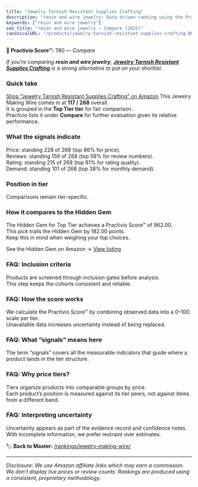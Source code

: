 ```yaml
---
title: "Jewelry Tarnish Resistant Supplies Crafting"
description: "resin and wire jewelry: Data-driven ranking using the Practivio Score™. Positioned by quality, value, demand, findability, momentum."
keywords: ["resin and wire jewelry"]
seo_title: "resin and wire jewelry — Compare (2025)"
canonicalURL: "/products/jewelry-tarnish-resistant-supplies-crafting-B0BB224V4P/"
---
```


**🛒 Practivio Score™:** 780 — _Compare_


*If you're comparing **resin and wire jewelry**, **[Jewelry Tarnish Resistant Supplies Crafting](https://www.amazon.com/dp/B0BB224V4P?tag=practivio-20)** is a strong alternative to put on your shortlist.*
### Quick take
[Shop “Jewelry Tarnish Resistant Supplies Crafting” on Amazon](https://www.amazon.com/dp/B0BB224V4P?tag=practivio-20)
This Jewelry Making Wire comes in at **117 / 268** overall.  
It is grouped in the **Top Tier tier** for fair comparison.  
Practivio lists it under **Compare** for further evaluation given its relative performance.

### What the signals indicate
Price: standing 228 of 268 (top 86% for price).  
Reviews: standing 156 of 268 (top 59% for review numbers).  
Rating: standing 215 of 268 (top 81% for rating quality).  
Demand: standing 101 of 268 (top 38% for monthly demand).

### Position in tier
Comparisons remain tier-specific.

### How it compares to the Hidden Gem
The Hidden Gem for Top Tier achieves a Practivio Score™ of 962.00.  
This pick trails the Hidden Gem by 182.00 points.  
Keep this in mind when weighing your top choices.  

See the Hidden Gem on Amazon → [View listing](https://www.amazon.com/dp/B00BOZ79UO?tag=practivio-20)

### FAQ: Inclusion criteria
Products are screened through inclusion gates before analysis.  
This step keeps the cohorts consistent and reliable.

### FAQ: How the score works
We calculate the Practivio Score™ by combining observed data into a 0–100 scale per tier.  
Unavailable data increases uncertainty instead of being replaced.

### FAQ: What “signals” means here
The term “signals” covers all the measurable indicators that guide where a product lands in the tier structure.

### FAQ: Why price tiers?
Tiers organize products into comparable groups by price.  
Each product’s position is measured against its tier peers, not against items from a different band.

### FAQ: Interpreting uncertainty
Uncertainty appears as part of the evidence record and confidence notes.  
With incomplete information, we prefer restraint over estimates.

<!-- Missing template for Compare/CompareWithinPriceClass -->


🏷️ **Back to Master:** [/rankings/jewelry-making-wire/](/rankings/jewelry-making-wire/)

---
_Disclosure: We use Amazon affiliate links which may earn a commission. We don’t display live prices or review counts. Rankings are produced using a consistent, proprietary methodology._
